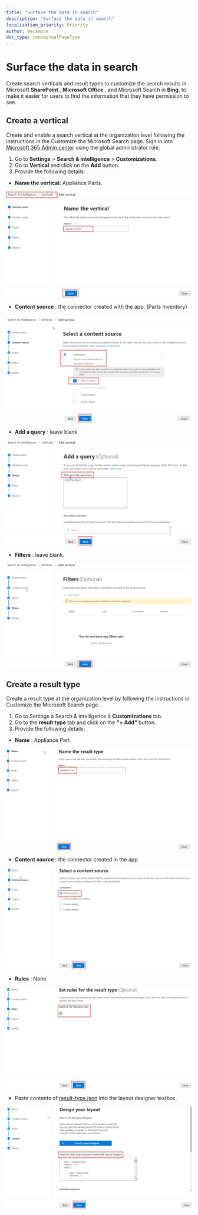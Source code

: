 ```yaml
---
title: "Surface the data in search"
description: "Surface the data in search"
localization_priority: Priority
author: mecampos
doc_type: conceptualPageType
---
```


# Surface the data in search

<!-- markdownlint-disable MD002 MD025 MD041 -->

Create search verticals and result types to customize the search results in Microsoft **SharePoint** , **Microsoft Office** , and Microsoft Search in **Bing**, to make it easier for users to find the information that they have permission to see.

## Create a vertical

Create and enable a search vertical at the organization level following the instructions in the Customize the Microsoft Search page. Sign in into [Microsoft 365 Admin center](https://admin.microsoft.com/) using the global administrator role.

1. Go to **Settings** > **Search & intelligence** > **Customizations**.
2. Go to **Vertical** and click on the **Add** button.
3. Provide the following details:
  * **Name the vertical:** Appliance Parts.

![Screenshot of the "Name the vertical" section](images/connectors-images/build11.png)

  * **Content source** : the connector created with the app. (Parts Inventory)

![Screenshot of the "Content source" section](images/connectors-images/build12.png)

  * **Add a query** : leave blank.

![Screenshot of the "Add a query" section](images/connectors-images/build13.png)

  * **Filters** : leave blank.

![Screenshot of the "Filters" section](images/connectors-images/build14.png)

## Create a result type

Create a result type at the organization level by following the instructions in Customize the Microsoft Search page.

1. Go to Settings à Search &amp; intelligence à **Customizations** tab.
2. Go to the **result type** tab and click on the **"+ Add"** button.
3. Provide the following details:

* **Name** : Appliance Part

![Screenshot of the "Name the result type" section](images/connectors-images/build15.png)

* **Content source** : the connector created in the app.

![Screenshot of the "Select a content source" section](images/connectors-images/build16.png)

* **Rules** : None

![Screenshot of the "Set rules" section](images/connectors-images/build17.png)

* Paste contents of [result-type.json](https://github.com/microsoftgraph/msgraph-search-connector-sample/blob/master/result-type.json) into the layout designer textbox.

![Screenshot of the "Design layout" section](images/connectors-images/build18.png)

